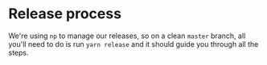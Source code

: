 # Release process

We're using `np` to manage our releases, so on a clean `master` branch, all you'll need to do is run `yarn release` and it should guide you through all the steps.
